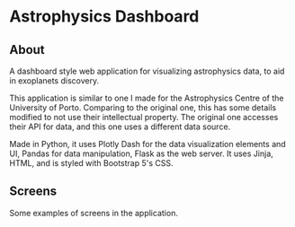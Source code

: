 # Astrophysics Dashboard

## About
 A dashboard style web application for visualizing astrophysics data, to aid in exoplanets discovery.
 
 This application is similar to one I made for the Astrophysics Centre of the University of Porto. Comparing to the original one, this has some details modified to not use their intellectual property. The original one accesses their API for data, and this one uses a different data source.
 
 Made in Python, it uses Plotly Dash for the data visualization elements and UI, Pandas for data manipulation, Flask as the web server. It uses Jinja, HTML, and is styled with Bootstrap 5's CSS.

## Screens
 Some examples of screens in the application.
